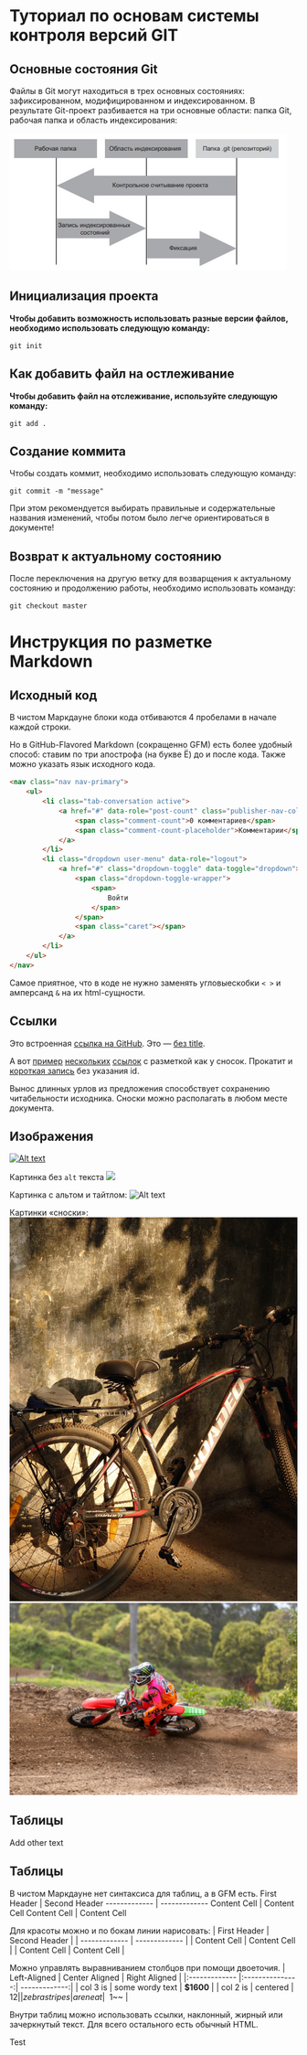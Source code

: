 # Туториал по основам системы контроля версий GIT

## Основные состояния Git
 Файлы в Git могут находиться в трех основных состояниях: зафиксированном, модифицированном и индексированном.
 В результате Git-проект разбивается на три основные области: папка Git, рабочая папка и область индексирования:
 
 ![Рабочая папка, область индексирования и папка Git](/Picture_1.jpg)

## Инициализация проекта
**Чтобы добавить возможность использовать разные версии файлов, необходимо использовать следующую команду:**

```fix
git init 
```

## Как добавить файл на остлеживание
**Чтобы добавить файл на отслеживание, используйте следующую команду:**

```
git add .
```

## Создание коммита
Чтобы создать коммит, необходимо использовать следующую команду:

```
git commit -m "message"
```
При этом рекомендуется выбирать правильные и содержательные названия изменений, чтобы потом было легче ориентироваться в документе!

## Возврат к актуальному состоянию
После переключения на другую ветку для возварщения к актуальному состоянию и продолжению работы, необходимо использовать команду:

```fix
git checkout master
```

# Инструкция по разметке Markdown

## Исходный код

В чистом Маркдауне блоки кода отбиваются 4 пробелами в начале каждой строки.

Но в GitHub-Flavored Markdown (сокращенно GFM) есть более удобный способ: ставим по три апострофа (на букве Ё) до и после кода. Также можно указать язык исходного кода.

```html
<nav class="nav nav-primary">
    <ul>
        <li class="tab-conversation active">
            <a href="#" data-role="post-count" class="publisher-nav-color" data-nav="conversation">
                <span class="comment-count">0 комментариев</span>
                <span class="comment-count-placeholder">Комментарии</span>
            </a>
        </li>
        <li class="dropdown user-menu" data-role="logout">
            <a href="#" class="dropdown-toggle" data-toggle="dropdown">
                <span class="dropdown-toggle-wrapper">
                    <span>
                        Войти
                    </span>
                </span>
                <span class="caret"></span>
            </a>
        </li>
    </ul>
</nav>
```
Самое приятное, что в коде не нужно заменять угловыескобки `< >` и амперсанд `&` на их html-сущности.
 

## Ссылки

Это встроенная [ссылка на GitHub](https://github.com/). Это — [без title](http://example.com/link).

А вот [пример][1] [нескольких][2] [ссылок][id] с
разметкой как у сносок. Прокатит и [короткая запись][]
без указания id.

[1]: https://ru.wikipedia.org/wiki/%D0%9F%D1%80%D0%B8%D0%BC%D0%B5%D1%80 "Optional Title Here"
[2]: https://ru.wiktionary.org/wiki/%D0%BD%D0%B5%D1%81%D0%BA%D0%BE%D0%BB%D1%8C%D0%BA%D0%BE
[id]: https://ru.wikipedia.org/wiki/%D0%A1%D1%81%D1%8B%D0%BB%D0%BA%D0%B0_(%D0%BF%D1%80%D0%BE%D0%B3%D1%80%D0%B0%D0%BC%D0%BC%D0%B8%D1%80%D0%BE%D0%B2%D0%B0%D0%BD%D0%B8%D0%B5) (Optional Title Here)
[короткая запись]: https://ru.wikipedia.org/wiki/%D0%9F%D0%B8%D0%BF%D0%B8%D0%BD_%D0%9A%D0%BE%D1%80%D0%BE%D1%82%D0%BA%D0%B8%D0%B9

Вынос длинных урлов из предложения способствует
сохранению читабельности исходника. Сноски можно
располагать в любом месте документа.

## Изображения

[![Alt text](https://images.unsplash.com/photo-1517649763962-0c623066013b?ixlib=rb-4.0.3ixid=M3wxMjA3fDB8MHxwaG90by1wYWdlfHx8fGVufDB8fHx8fA%3D%3D&auto=format&fit=crop&w=870&q=80)](https://unsplash.com/t/athletics)

Картинка без `alt` текста
![](https://images.unsplash.com/photo-1684674096773-1fd8d14677b2?ixlib=rb-4.0.3&ixid=M3wxMjA3fDB8MHxwaG90by1wYWdlfHx8fGVufDB8fHx8fA%3D%3D&auto=format&fit=crop&w=1964&q=80)

Картинка с альтом и тайтлом:
![Alt text](https://images.unsplash.com/photo-1685073129693-ae1c07169e07?ixlib=rb-4.0.3&ixid=M3wxMjA3fDB8MHxwaG90by1wYWdlfHx8fGVufDB8fHx8fA%3D%3D&auto=format&fit=crop&w=1322&q=80 "Китай-город")

Картинки «сноски»:
![Картинка1][image1]
![Картинка2][image2]

[image1]: bike1.png
[image2]: bike2.png


## Таблицы

Add other text
## Таблицы

В чистом Маркдауне нет синтаксиса для таблиц, а в GFM
есть.
First Header | Second Header
------------- | -------------
Content Cell | Content Cell
Content Cell | Content Cell

Для красоты можно и по бокам линии нарисовать:
| First Header | Second Header |
| ------------- | ------------- |
| Content Cell | Content Cell |
| Content Cell | Content Cell |

Можно управлять выравниванием столбцов при помощи
двоеточия.
| Left-Aligned | Center Aligned | Right Aligned |
|:------------- |:---------------:| -------------:|
| col 3 is | some wordy text | **$1600** |
| col 2 is | centered | $12 |
| zebra stripes | are neat | ~~$1~~ |

Внутри таблиц можно использовать ссылки, наклонный,
жирный или зачеркнутый текст.
Для всего остального есть обычный HTML.

Test